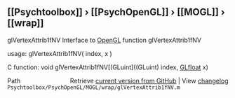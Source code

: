 ## [[Psychtoolbox]] &#8250; [[PsychOpenGL]] &#8250; [[MOGL]] &#8250; [[wrap]]

glVertexAttrib1fNV  Interface to [OpenGL](OpenGL) function glVertexAttrib1fNV  
  
usage:  glVertexAttrib1fNV( index, x )  
  
C function:  void glVertexAttrib1fNV[(GLuint]((GLuint) index, [GLfloat](GLfloat) x)  




<div class="code_header" style="text-align:right;">
  <span style="float:left;">Path&nbsp;&nbsp;</span> <span class="counter">Retrieve <a href=
  "https://raw.github.com/Psychtoolbox-3/Psychtoolbox-3/beta/Psychtoolbox/PsychOpenGL/MOGL/wrap/glVertexAttrib1fNV.m">current version from GitHub</a> | View <a href=
  "https://github.com/Psychtoolbox-3/Psychtoolbox-3/commits/beta/Psychtoolbox/PsychOpenGL/MOGL/wrap/glVertexAttrib1fNV.m">changelog</a></span>
</div>
<div class="code">
  <code>Psychtoolbox/PsychOpenGL/MOGL/wrap/glVertexAttrib1fNV.m</code>
</div>

